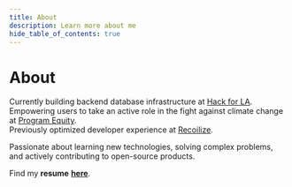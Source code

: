 ```yaml
---
title: About
description: Learn more about me
hide_table_of_contents: true
---
```


# About

Currently building backend database infrastructure at [Hack for LA](https://www.hackforla.org/).  
Empowering users to take an active role in the fight against climate change at [Program Equity](https://github.com/ProgramEquity/amplify).  
Previously optimized developer experience at [Recoilize](https://www.recoilize.io/).

<!-- Love building applications, solving problems, and making the world a better place. -->

<!-- ## Software Engineer -->

<!-- React, Node, Express, PostgreSQL, and MongoDB.  -->

Passionate about learning new technologies, solving complex problems, and actively contributing to open-source products.

<!-- In addition, I believe in lifelong learning and am always picking up something new. -->

Find my **resume** **[here](https://joey-ma.github.io/pdf/joeyma_resume_2023.pdf)**.

<!-- ### Contributions

- [Hack for LA](https://www.hackforla.org/)
- [Recoilize](https://www.recoilize.io/) -->

<!-- ## Personal

### Background

I was born in Taiwan, migrated to Southern California ever since I was 14.

### Education

Having attended UC San Diego and studied **ICAM** (Interdisciplinary Computing & the Arts Major - with an emphasis in Music), I was introduced to programming as an artist, and have always enjoyed the artistic side of things.

> Everything has its beauty, but not everyone sees it.

– _Andy Warhol_ -->

<!-- ### Certifications

> You can do anything you set your mind to.

― _Benjamin Franklin_

Before I decided to pursue software engineering, I have obtained a few certifications as required by the job. So... here's to documenting my past.

#### Past

CA Real Estate Salesperson ([2021-2025](https://www2.dre.ca.gov/PublicASP/pplinfo.asp?License_id=02135288))  
FINRA SIE, Series 6, Series 63 (2016 - 2021)  
Life-Only Insurance Agent (2016 - 2022)   -->

<!-- ### Favorite Quotes

> There is, however, hope for any person who wants to remain an individual. He can assert himself and refuse to conform. He'll be on his own, that's true, but while he will not have the security enjoyed by those who do conform, there will be no limits to what he may achieve.

> The man who comes up with a means for doing or producing anything better, faster or more economically has his future and his fortune at his fingertips.

― _J. Paul Getty_

> No man chooses evil because it is evil; he only mistakes it for happiness, the good he seeks.

― _Mary Shelley_   -->

<!-- ### Interests -->

<!-- ### Aspirations -->

<!-- #### Addressing homelessness at scale -->

<!-- #### Building a sustainable lifestyle / ecosystem -->